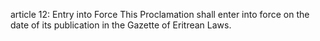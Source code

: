 article 12: Entry into Force
This Proclamation shall enter into force on the date of its publication in the Gazette of Eritrean Laws.
<ul>
</ul>